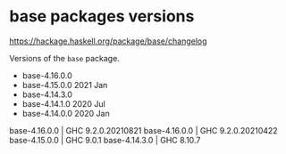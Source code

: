 # base packages versions

https://hackage.haskell.org/package/base/changelog

Versions of the `base` package.

- base-4.16.0.0
- base-4.15.0.0   2021 Jan
- base-4.14.3.0
- base-4.14.1.0   2020 Jul
- base-4.14.0.0   2020 Jan


base-4.16.0.0 | GHC 9.2.0.20210821
base-4.16.0.0 | GHC 9.2.0.20210422
base-4.15.0.0 | GHC 9.0.1
base-4.14.3.0 | GHC 8.10.7
